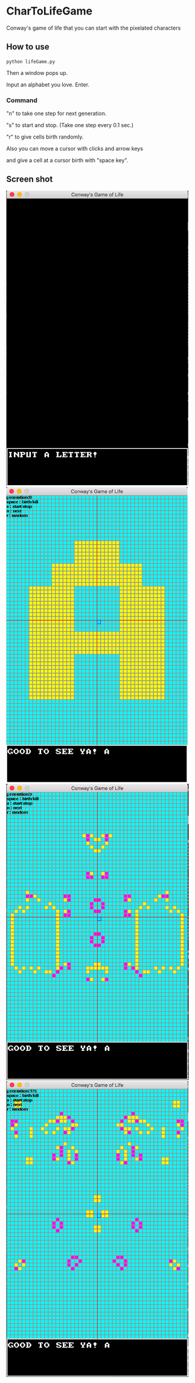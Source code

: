 # CharToLifeGame
Conway's game of life that you can start with the pixelated characters

## How to use

    python lifeGame.py

 Then a window pops up.

 Input an alphabet you love. Enter.

### Command

 "n" to take one step for next generation.

 "s" to start and stop. (Take one step every 0.1 sec.)

 "r" to give cells birth randomly.

 Also you can move a cursor with clicks and arrow keys

 and give a cell at a cursor birth with "space key".

## Screen shot
![Input](https://github.com/Bakuo/CharToLifeGame/blob/master/images/input.png)
![Input](https://github.com/Bakuo/CharToLifeGame/blob/master/images/inputA.png)
![Input](https://github.com/Bakuo/CharToLifeGame/blob/master/images/generation9.png)
![Input](https://github.com/Bakuo/CharToLifeGame/blob/master/images/generation175.png)
